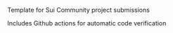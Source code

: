 Template for Sui Community project submissions

Includes Github actions for automatic code verification
